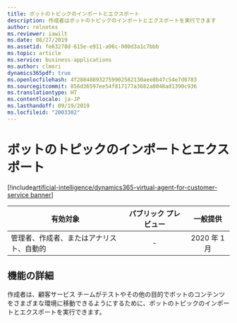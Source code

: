 ```yaml
---
title: ボットのトピックのインポートとエクスポート
description: 作成者はボットのトピックのインポートとエクスポートを実行できます
author: relnotes
ms.reviewer: iawilt
ms.date: 08/27/2019
ms.assetid: fe63278d-615e-e911-a96c-000d3a1c7bbb
ms.topic: article
ms.service: business-applications
ms.author: clmori
dynamics365pdf: true
ms.openlocfilehash: 4f288488932759902582130aee0b47c54e7d6783
ms.sourcegitcommit: 856d36597ee54f817177a3682a0048ad1390c936
ms.translationtype: HT
ms.contentlocale: ja-JP
ms.lasthandoff: 09/19/2019
ms.locfileid: "2003302"
---
```

# <a name="import-and-export-bot-topics"></a>ボットのトピックのインポートとエクスポート
[!include[artificial-intelligence/dynamics365-virtual-agent-for-customer-service banner](../includes/artificial-intelligence/dynamics365-virtual-agent-for-customer-service.md)]

| 有効対象    |  パブリック プレビュー | 一般提供 | 
| ---------- | :----------: |:----------: |
|管理者、作成者、またはアナリスト、自動的|-| 2020 年 1 月|






## <a name="feature-details"></a>機能の詳細
<!--feature detail start -->
作成者は、顧客サービス チームがテストやその他の目的でボットのコンテンツをさまざまな環境に移動できるようにするために、ボットのトピックのインポートとエクスポートを実行できます。
<!--feature detail end -->












